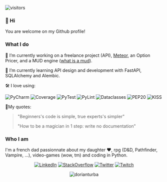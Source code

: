   
![visitors](https://visitor-badge.glitch.me/badge?page_id=Vikka&left_color=green&right_color=red)

### 👋 Hi

You are welcome on my Github profile!

### What I do

🔭 I’m currently working on 
a freelance project (API),
[Meteor](https://github.com/Vikka/Meteor), 
an Option Pricer, 
and a MUD engine ([what is a mud](https://en.wikipedia.org/wiki/MUD)).

🌱 I’m currently learning API design and development with FastAPI, SQLAlchemy and Alembic.

🛠️ I love using: 

<img alt="PyCharm" src="https://img.shields.io/badge/PyCharm-000000.svg?&style=flat-square&logo=PyCharm&logoColor=white" /> <img alt="Coverage" src="https://img.shields.io/badge/-Coverage-blue?&style=flat-square" /> <img alt="PyTest" src="https://img.shields.io/badge/-PyTest-blue?&style=flat-square" /> <img alt="PyLint" src="https://img.shields.io/badge/-PyLint-blue?&style=flat-square" /> <img alt="Dataclasses" src="https://img.shields.io/badge/-Dataclasses-green?&style=flat-square" /> <img alt="PEP20" src="https://img.shields.io/badge/-PEP20-green?&style=flat-square" /> <img alt="KISS" src="https://img.shields.io/badge/-KISS-green?&style=flat-square" />

🎤My quotes:
> "Beginners's code is simple, true experts's simpler"
> 
> "How to be a magician in 1 step: write no documentation"

### Who I am

I'm a french dad passionnate about my daughter ❤️, rpg (D&D, Pathfinder, Vampire, ...), video-games (wow, tm) and coding in Python.

<p align="center">
<a href="https://www.linkedin.com/in/dorian-turba/" target="_blank"><img alt="LinkedIn" src="https://img.shields.io/badge/linkedin-%230077B5.svg?&style=for-the-badge&logo=linkedin&logoColor=white" /></a>
<a href="https://stackoverflow.com/users/6251742/dorian-turba" target="_blank"><img alt="StackOverflow" src="https://img.shields.io/badge/-StackOverflow-orange?style=for-the-badge&logo=stack-overflow&logoColor=white" /></a>
<a href="https://img.shields.io/twitter/url?label=grenouille_py&style=social&url=https%3A%2F%2Ftwitter.com%2Fgrenouille_py" target="_blank"><img alt="Twitter" src="https://img.shields.io/badge/Twitter-1DA1F2?style=for-the-badge&logo=twitter&logoColor=white" /></a>
<a href="https://www.twitch.tv/le_pythonista_grenouille" target="_blank"><img alt="Twitch" src="https://img.shields.io/badge/Twitch-9146FF?style=for-the-badge&logo=twitch&logoColor=white" /></a>

<p align="center"> <img src="https://github-readme-stats.vercel.app/api?username=Vikka&count_private=true&show_icons=true&theme=noctis_minimus&hide_border=true" alt="dorianturba" />

